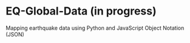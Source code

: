 # EQ-Global-Data (in progress)
Mapping earthquake data using Python and JavaScript Object Notation (JSON)

